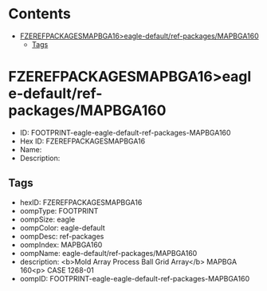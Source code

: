 



Contents
========

* [FZEREFPACKAGESMAPBGA16>eagle-default/ref-packages/MAPBGA160](#fzerefpackagesmapbga16eagle-defaultref-packagesmapbga160)
	* [Tags](#tags)

# FZEREFPACKAGESMAPBGA16>eagle-default/ref-packages/MAPBGA160

- ID: FOOTPRINT-eagle-eagle-default-ref-packages-MAPBGA160
- Hex ID: FZEREFPACKAGESMAPBGA16
- Name: 
- Description: 

## Tags

- hexID: FZEREFPACKAGESMAPBGA16
- oompType: FOOTPRINT
- oompSize: eagle
- oompColor: eagle-default
- oompDesc: ref-packages
- oompIndex: MAPBGA160
- oompName: eagle-default/ref-packages/MAPBGA160
- description: &lt;b&gt;Mold Array Process Ball Grid Array&lt;/b&gt; MAPBGA 160&lt;p&gt;&#xD;
CASE 1268-01
- oompID: FOOTPRINT-eagle-eagle-default-ref-packages-MAPBGA160
